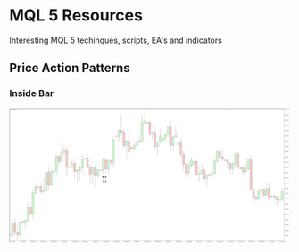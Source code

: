 # MQL 5 Resources

Interesting MQL 5 techinques, scripts, EA's and indicators

## Price Action Patterns

### Inside Bar

![Inside Bar Pattern](/ChartPatternImages/EURUSD_D1_Inside_Bar.png)
